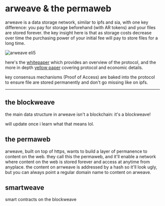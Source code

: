 # arweave & the permaweb

arweave is a data storage network, similar to ipfs and sia, with one key difference: you pay for storage beforehand (with AR tokens) and your files are stored forever. the key insight here is that as storage costs decrease over time the purchasing power of your initial fee will pay to store files for a long time.

![arweave eli5](https://cdn.discordapp.com/attachments/807375862072475688/823215542650404914/Screen_Shot_2021-03-21_at_11.24.09_AM.png)

here's the [whitepaper](https://www.arweave.org/whitepaper.pdf) which provides an overview of the protocol, and the more in depth [yellow paper](https://www.arweave.org/yellow-paper.pdf) covering protocol and economic details.

key consensus mechanisms (Proof of Access) are baked into the protocol to ensure file are stored permanently and don't go missing like on ipfs.

---

## the blockweave
the main data structure in arweave isn't a blockchain: it's a blockweave!

will update once i learn what that means lol.

## the permaweb
arweave, built on top of https, wants to build a layer of permanence to content on the web. they call this the permaweb, and it'll enable a network where content on the web is stored forever and access at anytime from anyplace. the content on arrweave is addressed by a hash so it'll look ugly, but you can always point a regular domain name to content on arweave.

## smartweave
smart contracts on the blockweave

